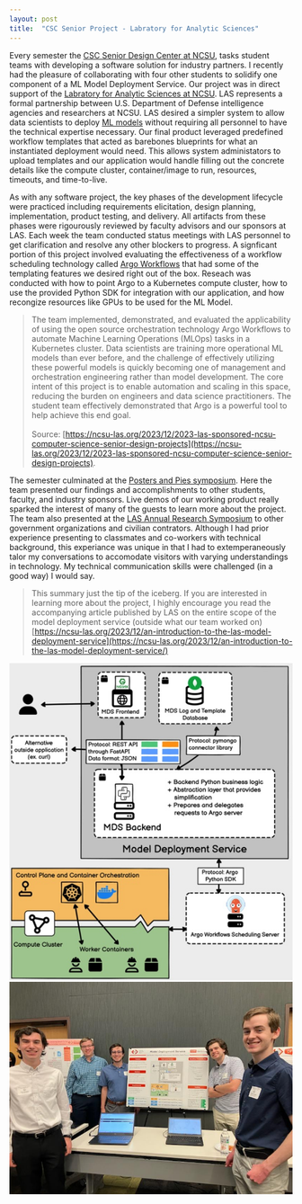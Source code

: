 ```yaml
---
layout: post
title:  "CSC Senior Project - Labratory for Analytic Sciences"
---
```


Every semester the [CSC Senior Design Center at NCSU](https://sdc.csc.ncsu.edu/about/the-center), tasks student teams with developing a software solution for industry partners. I recently had the pleasure of collaborating with four other students to solidify one component of a ML Model Deployment Service. Our project was in direct support of the [Labratory for Analytic Sciences at NCSU](https://ncsu-las.org/about/). LAS represents a formal partnership between U.S. Department of Defense intelligence agencies and researchers at NCSU. LAS desired a simpler system to allow data scientists to deploy [ML models](https://www.databricks.com/glossary/machine-learning-models) without requiring all personnel to have the technical expertise necessary. Our final product leveraged predefined workflow templates that acted as barebones blueprints for what an instantiated deployment would need. This allows system administators to upload templates and our application would handle filling out the concrete details like the compute cluster, container/image to run, resources, timeouts, and time-to-live.

As with any software project, the key phases of the development lifecycle were practiced including requirements elicitation, design planning, implementation, product testing, and delivery. All artifacts from these phases were rigourously reviewed by faculty advisors and our sponsors at LAS. Each week the team conducted status meetings with LAS personnel to get clarification and resolve any other blockers to progress. A signficant portion of this project involved evaluating the effectiveness of a workflow scheduling technology called [Argo Workflows](https://argo-workflows.readthedocs.io/en/latest/#what-is-argo-workflows) that had some of the templating features we desired right out of the box. Reseach was conducted with how to point Argo to a Kubernetes compute cluster, how to use the provided Python SDK for integration with our application, and how recongize resources like GPUs to be used for the ML Model.

> The team implemented, demonstrated, and evaluated the applicability of using the open source orchestration technology Argo Workflows to automate Machine Learning Operations (MLOps) tasks in a Kubernetes cluster. Data scientists are training more operational ML models than ever before, and the challenge of effectively utilizing these powerful models is quickly becoming one of management and orchestration engineering rather than model development. The core intent of this project is to enable automation and scaling in this space, reducing the burden on engineers and data science practitioners. The student team effectively demonstrated that Argo is a powerful tool to help achieve this end goal. <br><br>
>Source: [https://ncsu-las.org/2023/12/2023-las-sponsored-ncsu-computer-science-senior-design-projects](https://ncsu-las.org/2023/12/2023-las-sponsored-ncsu-computer-science-senior-design-projects). 

The semester culminated at the [Posters and Pies symposium](https://www.csc.ncsu.edu/news/2565). Here the team presented our findings and accomplishments to other students, faculty, and industry sponsors. Live demos of our working product really sparked the interest of many of the guests to learn more about the project. The team also presented at the [LAS Annual Research Symposium](https://ncsu-las.org/2023/12/intelligence-community-prototypes-research-symposium/) to other government organizations and civilian contrators. Although I had prior experience presenting to classmates and co-workers with technical background, this experiance was unique in that I had to extemperaneously talor my conversations to accomodate visitors with varying understandings in technology. My technical communication skills were challenged (in a good way) I would say.

>This summary just the tip of the iceberg. If you are interested in learning more about the project, I highly encourage you read the accompanying article published by LAS on the entire scope of the model deployment service (outside what our team worked on) <br> [https://ncsu-las.org/2023/12/an-introduction-to-the-las-model-deployment-service](https://ncsu-las.org/2023/12/an-introduction-to-the-las-model-deployment-service/)

![MDS Application Design](/file-dumps/misc-photos/mds-design.jpeg) ![Model Deployment Service Senior Team](/file-dumps/misc-photos/p&p-team.jpg)